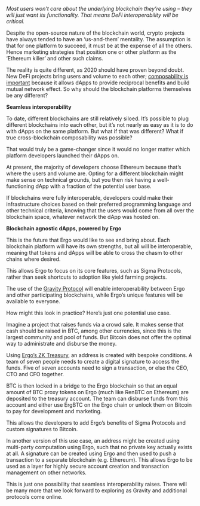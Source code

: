 
*Most users won’t care about the underlying blockchain they’re using – they will just want its functionality. That means DeFi interoperability will be critical.*

Despite the open-source nature of the blockchain world, crypto projects have always tended to have an ‘us-and-them’ mentality. The assumption is that for one platform to succeed, it must be at the expense of all the others. Hence marketing strategies that position one or other platform as the ‘Ethereum killer’ and other such claims.

The reality is quite different, as 2020 should have proven beyond doubt. New DeFi projects bring users and volume to each other; [composability is important](https://ergoplatform.org/en/blog/2020-12-18-2021-the-next-battlegrounds-for-defi/) because it allows dApps to provide reciprocal benefits and build mutual network effect. So why should the blockchain platforms themselves be any different?

**Seamless interoperability**

To date, different blockchains are still relatively siloed. It’s possible to plug different blockchains into each other, but it’s not nearly as easy as it is to do with dApps on the same platform. But what if that was different? What if true cross-blockchain composability was possible?

That would truly be a game-changer since it would no longer matter which platform developers launched their dApps on.

At present, the majority of developers choose Ethereum because that’s where the users and volume are. Opting for a different blockchain might make sense on technical grounds, but you then risk having a well-functioning dApp with a fraction of the potential user base.

If blockchains were fully interoperable, developers could make their infrastructure choices based on their preferred programming language and other technical criteria, knowing that the users would come from all over the blockchain space, whatever network the dApp was hosted on.

**Blockchain agnostic dApps, powered by Ergo**

This is the future that Ergo would like to see and bring about. Each blockchain platform will have its own strengths, but all will be interoperable, meaning that tokens and dApps will be able to cross the chasm to other chains where desired.

This allows Ergo to focus on its core features, such as Sigma Protocols, rather than seek shortcuts to adoption like yield farming projects.

The use of the [Gravity Protocol](https://medium.com/wavesprotocol/waves-partners-with-ergo-to-foster-interoperability-solutions-via-gravity-e184bca91d71) will enable interoperability between Ergo and other participating blockchains, while Ergo’s unique features will be available to everyone.

How might this look in practice? Here’s just one potential use case.

Imagine a project that raises funds via a crowd sale. It makes sense that cash should be raised in BTC, among other currencies, since this is the largest community and pool of funds. But Bitcoin does not offer the optimal way to administrate and disburse the money.

Using [Ergo’s ZK Treasury](https://ergoplatform.org/en/blog/2020-09-04-announcing-the-zk-treasury-on-ergo/), an address is created with bespoke conditions. A team of seven people needs to create a digital signature to access the funds. Five of seven accounts need to sign a transaction, or else the CEO, CTO and CFO together.

BTC is then locked in a bridge to the Ergo blockchain so that an equal amount of BTC proxy tokens on Ergo (much like RenBTC on Ethereum) are deposited to the treasury account. The team can disburse funds from this account and either use ErgBTC on the Ergo chain or unlock them on Bitcoin to pay for development and marketing.

This allows the developers to add Ergo’s benefits of Sigma Protocols and custom signatures to Bitcoin.

In another version of this use case, an address might be created using multi-party computation using Ergo, such that no private key actually exists at all. A signature can be created using Ergo and then used to push a transaction to a separate blockchain (e.g. Ethereum). This allows Ergo to be used as a layer for highly secure account creation and transaction management on other networks.

This is just one possibility that seamless interoperability raises. There will be many more that we look forward to exploring as Gravity and additional protocols come online.

